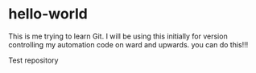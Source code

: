 # hello-world
This is me trying to learn Git.
I will be using this initially for version controlling my automation code
on ward and upwards. you can do this!!!

Test repository
